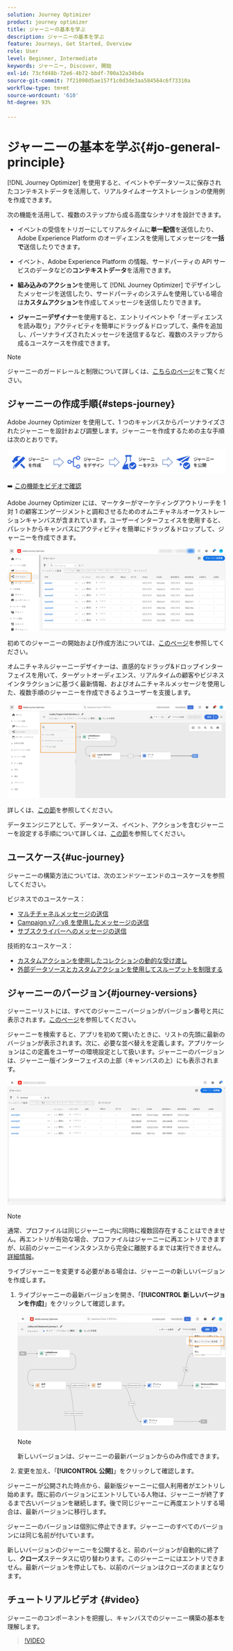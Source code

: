 ```yaml
---
solution: Journey Optimizer
product: journey optimizer
title: ジャーニーの基本を学ぶ
description: ジャーニーの基本を学ぶ
feature: Journeys, Get Started, Overview
role: User
level: Beginner, Intermediate
keywords: ジャーニー, Discover, 開始
exl-id: 73cfd48b-72e6-4b72-bbdf-700a32a34bda
source-git-commit: 7f21098d5ae157f1c0d3de3aa584564c6f73310a
workflow-type: tm+mt
source-wordcount: '610'
ht-degree: 93%

---
```



# ジャーニーの基本を学ぶ{#jo-general-principle}

[!DNL Journey Optimizer] を使用すると、イベントやデータソースに保存されたコンテキストデータを活用して、リアルタイムオーケストレーションの使用例を作成できます。

次の機能を活用して、複数のステップから成る高度なシナリオを設計できます。

* イベントの受信をトリガーにしてリアルタイムに&#x200B;**単一配信**&#x200B;を送信したり、Adobe Experience Platform のオーディエンスを使用してメッセージを&#x200B;**一括で**&#x200B;送信したりできます。

* イベント、Adobe Experience Platform の情報、サードパーティの API サービスのデータなどの&#x200B;**コンテキストデータ**&#x200B;を活用できます。

* **組み込みのアクション**&#x200B;を使用して [!DNL Journey Optimizer] でデザインしたメッセージを送信したり、サードパーティのシステムを使用している場合は&#x200B;**カスタムアクション**&#x200B;を作成してメッセージを送信したりできます。

* **ジャーニーデザイナー**&#x200B;を使用すると、エントリイベントや「オーディエンスを読み取り」アクティビティを簡単にドラッグ＆ドロップして、条件を追加し、パーソナライズされたメッセージを送信するなど、複数のステップから成るユースケースを作成できます。

>[!NOTE]
>
>ジャーニーのガードレールと制限について詳しくは、[こちらのページ](../start/guardrails.md)をご覧ください。

## ジャーニーの作成手順{#steps-journey}

Adobe Journey Optimizer を使用して、1 つのキャンバスからパーソナライズされたジャーニーを設計および調整します。ジャーニーを作成するための主な手順は次のとおりです。

![](assets/journey-creation-process.png)

➡️ [この機能をビデオで確認](#video)

Adobe Journey Optimizer には、マーケターがマーケティングアウトリーチを 1 対 1 の顧客エンゲージメントと調和させるためのオムニチャネルオーケストレーションキャンバスが含まれています。ユーザーインターフェイスを使用すると、パレットからキャンバスにアクティビティを簡単にドラッグ＆ドロップして、ジャーニーを作成できます。

![](assets/interface-journeys.png)

 初めてのジャーニーの開始および作成方法については、[このページ](journey-gs.md)を参照してください。

オムニチャネルジャーニーデザイナーは、直感的なドラッグ&amp;ドロップインターフェイスを用いて、ターゲットオーディエンス、リアルタイムの顧客やビジネスインタラクションに基づく最新情報、およびオムニチャネルメッセージを使用した、複数手順のジャーニーを作成できるようユーザーを支援します。

![](assets/journey38.png)

詳しくは、[この節](using-the-journey-designer.md)を参照してください。

データエンジニアとして、データソース、イベント、アクションを含むジャーニーを設定する手順について詳しくは、[この節](../configuration/about-data-sources-events-actions.md)を参照してください。


## ユースケース{#uc-journey}

ジャーニーの構築方法については、次のエンドツーエンドのユースケースを参照してください。

ビジネスでのユースケース：

* [マルチチャネルメッセージの送信](journeys-uc.md)
* [Campaign v7／v8 を使用したメッセージの送信](ajo-ac.md)
* [サブスクライバーへのメッセージの送信](message-to-subscribers-uc.md)

技術的なユースケース：

* [カスタムアクションを使用したコレクションの動的な受け渡し](collections.md)
* [外部データソースとカスタムアクションを使用してスループットを制限する](limit-throughput.md)

## ジャーニーのバージョン{#journey-versions}

ジャーニーリストには、すべてのジャーニーバージョンがバージョン番号と共に表示されます。[このページ](../building-journeys/using-the-journey-designer.md)を参照してください。

ジャーニーを検索すると、アプリを初めて開いたときに、リストの先頭に最新のバージョンが表示されます。次に、必要な並べ替えを定義します。アプリケーションはこの定義をユーザーの環境設定として扱います。ジャーニーのバージョンは、ジャーニー版インターフェイスの上部（キャンバスの上）にも表示されます。

![](assets/journeyversions1.png)

>[!NOTE]
>
>通常、プロファイルは同じジャーニー内に同時に複数回存在することはできません。再エントリが有効な場合、プロファイルはジャーニーに再エントリできますが、以前のジャーニーインスタンスから完全に離脱するまでは実行できません。 [詳細情報](end-journey.md)。

ライブジャーニーを変更する必要がある場合は、ジャーニーの新しいバージョンを作成します。

1. ライブジャーニーの最新バージョンを開き、「**[!UICONTROL 新しいバージョンを作成]**」をクリックして確認します。

   ![](assets/journeyversions2.png)

   >[!NOTE]
   >
   >新しいバージョンは、ジャーニーの最新バージョンからのみ作成できます。

1. 変更を加え、「**[!UICONTROL 公開]**」をクリックして確認します。

ジャーニーが公開された時点から、最新版ジャーニーに個人利用者がエントリし始めます。既に前のバージョンにエントリしている人物は、ジャーニーが終了するまで古いバージョンを継続します。後で同じジャーニーに再度エントリする場合は、最新バージョンに移行します。

ジャーニーのバージョンは個別に停止できます。ジャーニーのすべてのバージョンには同じ名前が付いています。

新しいバージョンのジャーニーを公開すると、前のバージョンが自動的に終了し、**クローズ**&#x200B;ステータスに切り替わります。このジャーニーにはエントリできません。最新バージョンを停止しても、以前のバージョンはクローズのままとなります。

## チュートリアルビデオ {#video}

ジャーニーのコンポーネントを把握し、キャンバスでのジャーニー構築の基本を理解します。

>[!VIDEO](https://video.tv.adobe.com/v/3424996?quality=12)
